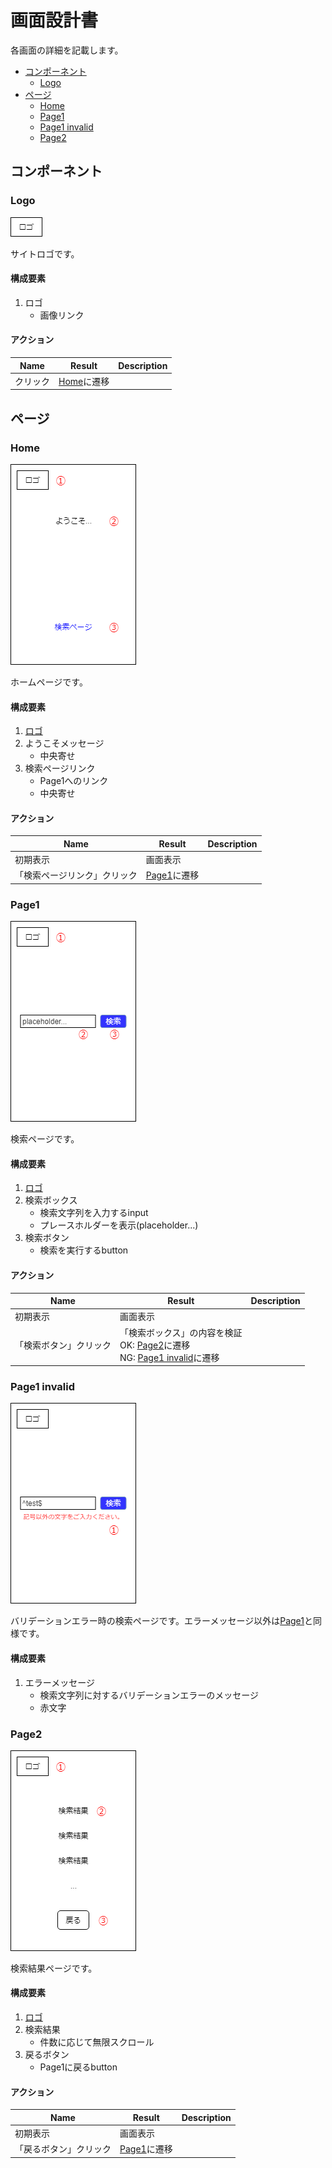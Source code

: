 # 画面設計書

各画面の詳細を記載します。

- [コンポーネント](#コンポーネント)
    - [Logo](#logo)
- [ページ](#ページ)
    - [Home](#home)
    - [Page1](#page1)
    - [Page1 invalid](#page1-invalid)
    - [Page2](#page2)


## コンポーネント

### Logo

![](resources/logo.png)

サイトロゴです。


#### 構成要素

1. ロゴ
    - 画像リンク

#### アクション

| Name | Result | Description |
| -- | -- | -- |
| クリック | [Home](#home)に遷移 | |

## ページ

### Home

![](resources/home.png)

ホームページです。


#### 構成要素

1. [ロゴ](#logo)
2. ようこそメッセージ
    - 中央寄せ
3. 検索ページリンク
    - Page1へのリンク
    - 中央寄せ


#### アクション

| Name | Result | Description |
| -- | -- | -- |
| 初期表示 | 画面表示 | |
| 「検索ページリンク」クリック | [Page1](#page1)に遷移 | |

### Page1

![](resources/page1.png)

検索ページです。


#### 構成要素

1. [ロゴ](#logo)
2. 検索ボックス
    - 検索文字列を入力するinput
    - プレースホルダーを表示(placeholder...)
3. 検索ボタン
    - 検索を実行するbutton


#### アクション

| Name | Result | Description |
| -- | -- | -- |
| 初期表示 | 画面表示 | |
| 「検索ボタン」クリック | 「検索ボックス」の内容を検証<br>OK: [Page2](#page2)に遷移<br>NG: [Page1 invalid](#page1-invalid)に遷移 | |

### Page1 invalid

![](resources/page1_invalid.png)

バリデーションエラー時の検索ページです。エラーメッセージ以外は[Page1](#page1)と同様です。


#### 構成要素

1. エラーメッセージ
    - 検索文字列に対するバリデーションエラーのメッセージ
    - 赤文字


### Page2

![](resources/page2.png)

検索結果ページです。


#### 構成要素

1. [ロゴ](#logo)
2. 検索結果
    - 件数に応じて無限スクロール
3. 戻るボタン
    - Page1に戻るbutton


#### アクション

| Name | Result | Description |
| -- | -- | -- |
| 初期表示 | 画面表示 | |
| 「戻るボタン」クリック | [Page1](#page1)に遷移 | |
